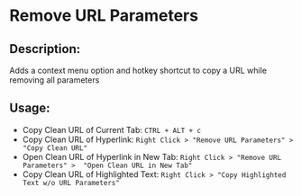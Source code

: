 <h1>Remove URL Parameters</h1>
<h2>Description:</h2>
<p>Adds a context menu option and hotkey shortcut to copy a URL while removing all parameters</p>
<h2>Usage:</h2>
<ul>
<li>Copy Clean URL of Current Tab: <code>CTRL + ALT + c</code></li>
<li>Copy Clean URL of Hyperlink: <code>Right Click > "Remove URL Parameters" >  "Copy Clean URL"</code></li>
<li>Open Clean URL of Hyperlink in New Tab: <code>Right Click > "Remove URL Parameters" >  "Open Clean URL in New Tab"</code></li>
<li>Copy Clean URL of Highlighted Text: <code>Right Click > "Copy Highlighted Text w/o URL Parameters"</code></li>
</ul>
